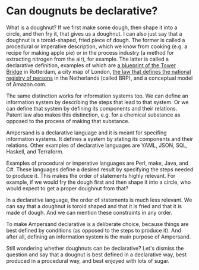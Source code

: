 # Can dougnuts be declarative?

What is a doughnut? If we first make some dough, then shape it into a circle, and then fry it, that gives us a doughnut. I can also just say that a doughnut is a toroid-shaped, fried piece of dough. The former is called a procedural or imperative description, which we know from cooking \(e.g. a recipe for making apple pie\) or in the process industry \(a method for extracting nitrogen from the air\), for example. The latter is called a declarative definition, examples of which are [a blueprint of the Tower Bridge](https://az-eandt-live-legacy.azureedge.net/magazine/2012/03/images/TowerBridge.jpg) in Rotterdam, a city map of London, [the law that defines the national registry of persons](http://wetten.overheid.nl/jci1.3:c:BWBR0033715) in the Netherlands \(called BRP\), and a conceptual model of Amazon.com.

The same distinction works for information systems too. We can define an information system by describing the steps that lead to that system. Or we can define that system by defining its components and their relations. Patent law also makes this distinction, e.g. for a chemical substance as opposed to the process of making that substance.

Ampersand is a declarative language and it is meant for specifing information systems. It defines a system by stating its components and their relations. Other examples of declarative languages are YAML, JSON, SQL, Haskell, and Terraform.

Examples of procedural or imperative languages are Perl, make, Java, and C\#. These languages define a desired result by specifying the steps needed to produce it. This makes the order of statements highly relevant. For example, if we would fry the dough first and then shape it into a circle, who would expect to get a proper doughnut from that?

In a declarative language, the order of statements is much less relevant. We can say that a doughnut is toroid shaped and that it is fried and that it is made of dough. And we can mention these constraints in any order.

To make Ampersand declarative is a deliberate choice, because things are best defined by conditions \(as opposed to the steps to produce it\). And after all, defining an information system is the main purpose of Ampersand.

Still wondering whether doughnuts can be declarative? Let's dismiss the question and say that a dougnut is best defined in a declarative way, best produced in a procedural way, and best enjoyed with lots of sugar.

